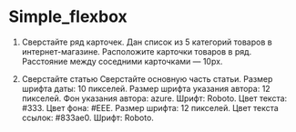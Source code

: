 # Simple_flexbox
1. Сверстайте ряд карточек.
Дан список из 5 категорий товаров в интернет-магазине. 
Расположите карточки товаров в ряд. 
Расстояние между соседними карточками — 10px.

2. Сверстайте статью 
Сверстайте основную часть статьи.
Размер шрифта даты: 10 пикселей.
Размер шрифта указания автора: 12 пикселей.
Фон указания автора: azure.
Шрифт: Roboto.
Цвет текста: #333. 
Цвет фона: #EEE.
Размер шрифта: 12 пикселей.
Цвет текста ссылок: #833ae0.
Шрифт: Roboto.
